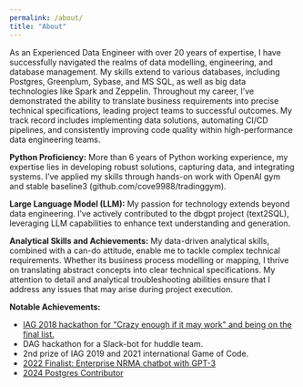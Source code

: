 ```yaml
---
permalink: /about/
title: "About"
---
```


As an Experienced Data Engineer with over 20 years of expertise, I have successfully navigated the realms of data modelling, engineering, and database management. My skills extend to various databases, including Postgres, Greenplum, Sybase, and MS SQL, as well as big data technologies like Spark and Zeppelin. Throughout my career, I’ve demonstrated the ability to translate business requirements into precise technical specifications, leading project teams to successful outcomes. My track record includes implementing data solutions, automating CI/CD pipelines, and consistently improving code quality within high-performance data engineering teams.

**Python Proficiency:**
More than 6 years of Python working experience, my expertise lies in developing robust solutions, capturing data, and integrating systems. I’ve applied my skills through hands-on work with OpenAI gym and stable baseline3 (github.com/cove9988/tradinggym).

**Large Language Model (LLM):** 
My passion for technology extends beyond data engineering. I’ve actively contributed to the dbgpt project (text2SQL), leveraging LLM capabilities to enhance text understanding and generation.

**Analytical Skills and Achievements:**
My data-driven analytical skills, combined with a can-do attitude, enable me to tackle complex technical requirements. Whether its business process modelling or mapping, I thrive on translating abstract concepts into clear technical specifications. My attention to detail and analytical troubleshooting abilities ensure that I address any issues that may arise during project execution.

**Notable Achievements:**
- [IAG 2018 hackathon for "Crazy enough if it may work" and being on the final list.](https://www.youtube.com/watch?v=jwBzT43SS3I)
- DAG hackathon for a Slack-bot for huddle team.
- 2nd prize of IAG 2019 and 2021 international Game of Code.
- [2022 Finalist: Enterprise NRMA chatbot with GPT-3]()
- [2024 Postgres Contributor](../assets/images/postgres.png)

